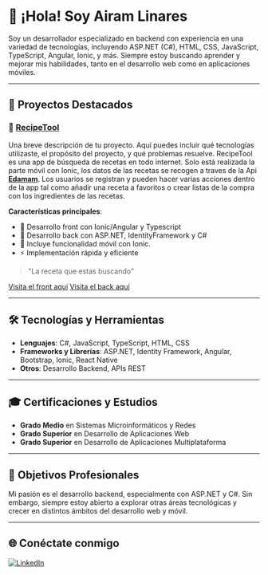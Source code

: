 # 👋 ¡Hola! Soy Airam Linares

Soy un desarrollador especializado en backend con experiencia en una variedad de tecnologías, incluyendo ASP.NET (C#), HTML, CSS, JavaScript, TypeScript, Angular, Ionic, y más. Siempre estoy buscando aprender y mejorar mis habilidades, tanto en el desarrollo web como en aplicaciones móviles.

---

## 🚀 Proyectos Destacados

### 🚀 [**RecipeTool**](https://github.com/AiramLinaresDev/RecipeTool)
Una breve descripción de tu proyecto. Aquí puedes incluir qué tecnologías utilizaste, el propósito del proyecto, y qué problemas resuelve.
RecipeTool es una app de búsqueda de recetas en todo internet. Solo está realizada la parte móvil con Ionic, los datos de las recetas se recogen a traves de la Api [**Edamam**](https://www.edamam.com/).
Los usuarios se registran y pueden hacer varias acciones dentro de la app tal como añadir una receta a favoritos o crear listas de la compra con los ingredientes de las recetas.

**Características principales**:
- 🔧 Desarrollo front con Ionic/Angular y Typescript
- 🔧 Desarrollo back con ASP.NET, IdentityFramework y C#
- 📱 Incluye funcionalidad móvil con Ionic.
- ⚡️ Implementación rápida y eficiente

> "La receta que estas buscando"

[Visita el front aquí](https://github.com/AiramLinaresDev/RecipeTool)
[Visita el back aquí](https://github.com/AiramLinaresDev/ApiUsersRecipeTool)

---

## 🛠️ Tecnologías y Herramientas
- **Lenguajes**: C#, JavaScript, TypeScript, HTML, CSS
- **Frameworks y Librerías**: ASP.NET, Identity Framework, Angular, Bootstrap, Ionic, React Native
- **Otros**: Desarrollo Backend, APIs REST

---

## 🎓 Certificaciones y Estudios
- **Grado Medio** en Sistemas Microinformáticos y Redes
- **Grado Superior** en Desarrollo de Aplicaciones Web
- **Grado Superior** en Desarrollo de Aplicaciones Multiplataforma

---

## 🎯 Objetivos Profesionales

Mi pasión es el desarrollo backend, especialmente con ASP.NET y C#. Sin embargo, siempre estoy abierto a explorar otras áreas tecnológicas y crecer en distintos ámbitos del desarrollo web y móvil.

---

## 🌐 Conéctate conmigo

[![LinkedIn](https://img.shields.io/badge/LinkedIn-Airam%20Linares-blue?style=flat-square&logo=linkedin)](www.linkedin.com/in/airam-linares-b38839261)
